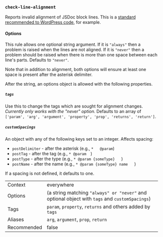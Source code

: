 ### `check-line-alignment`

Reports invalid alignment of JSDoc block lines. This is a
[standard recommended to WordPress code](https://make.wordpress.org/core/handbook/best-practices/inline-documentation-standards/javascript/#aligning-comments),
for example.

#### Options

This rule allows one optional string argument. If it is `"always"` then a
problem is raised when the lines are not aligned. If it is `"never"` then
a problem should be raised when there is more than one space between each
line's parts. Defaults to `"never"`.

Note that in addition to alignment, both options will ensure at least one
space is present after the asterisk delimiter.

After the string, an options object is allowed with the following properties.

##### `tags`

Use this to change the tags which are sought for alignment changes. *Currently*
*only works with the "never" option.* Defaults to an array of
`['param', 'arg', 'argument', 'property', 'prop', 'returns', 'return']`.

##### `customSpacings`

An object with any of the following keys set to an integer. Affects spacing:

- `postDelimiter` - after the asterisk (e.g., `*   @param`)
- `postTag` - after the tag (e.g., `* @param  `)
- `postType` - after the type (e.g., `* @param {someType}   `)
- `postName` - after the name (e.g., `* @param {someType} name   `)

If a spacing is not defined, it defaults to one.

|||
|---|---|
|Context|everywhere|
|Options|(a string matching `"always" or "never"` and optional object with `tags` and `customSpacings`)|
|Tags|`param`, `property`, `returns` and others added by `tags`|
|Aliases|`arg`, `argument`, `prop`, `return`|
|Recommended|false|

<!-- assertions checkLineAlignment -->
